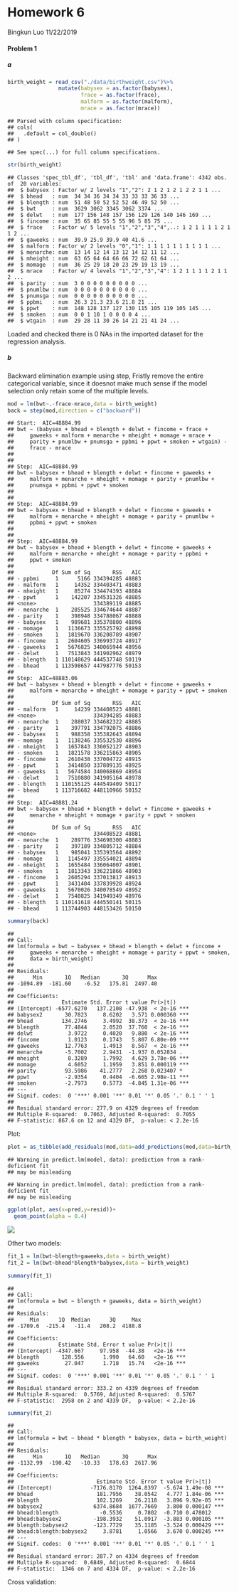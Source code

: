 Homework 6
================
Bingkun Luo
11/22/2019

#### Problem 1

##### a

``` r
birth_weight = read_csv("./data/birthweight.csv")%>%
                mutate(babysex = as.factor(babysex),
                       frace = as.factor(frace),
                       malform = as.factor(malform),
                       mrace = as.factor(mrace))
```

    ## Parsed with column specification:
    ## cols(
    ##   .default = col_double()
    ## )

    ## See spec(...) for full column specifications.

``` r
str(birth_weight)
```

    ## Classes 'spec_tbl_df', 'tbl_df', 'tbl' and 'data.frame': 4342 obs. of  20 variables:
    ##  $ babysex : Factor w/ 2 levels "1","2": 2 1 2 1 2 1 2 2 1 1 ...
    ##  $ bhead   : num  34 34 36 34 34 33 33 33 36 33 ...
    ##  $ blength : num  51 48 50 52 52 52 46 49 52 50 ...
    ##  $ bwt     : num  3629 3062 3345 3062 3374 ...
    ##  $ delwt   : num  177 156 148 157 156 129 126 140 146 169 ...
    ##  $ fincome : num  35 65 85 55 5 55 96 5 85 75 ...
    ##  $ frace   : Factor w/ 5 levels "1","2","3","4",..: 1 2 1 1 1 1 2 1 1 2 ...
    ##  $ gaweeks : num  39.9 25.9 39.9 40 41.6 ...
    ##  $ malform : Factor w/ 2 levels "0","1": 1 1 1 1 1 1 1 1 1 1 ...
    ##  $ menarche: num  13 14 12 14 13 12 14 12 11 12 ...
    ##  $ mheight : num  63 65 64 64 66 66 72 62 61 64 ...
    ##  $ momage  : num  36 25 29 18 20 23 29 19 13 19 ...
    ##  $ mrace   : Factor w/ 4 levels "1","2","3","4": 1 2 1 1 1 1 2 1 1 2 ...
    ##  $ parity  : num  3 0 0 0 0 0 0 0 0 0 ...
    ##  $ pnumlbw : num  0 0 0 0 0 0 0 0 0 0 ...
    ##  $ pnumsga : num  0 0 0 0 0 0 0 0 0 0 ...
    ##  $ ppbmi   : num  26.3 21.3 23.6 21.8 21 ...
    ##  $ ppwt    : num  148 128 137 127 130 115 105 119 105 145 ...
    ##  $ smoken  : num  0 0 1 10 1 0 0 0 0 4 ...
    ##  $ wtgain  : num  29 28 11 30 26 14 21 21 41 24 ...

Loaded and checked there is 0 NAs in the imported dataset for the
regression analysis.

##### b

Backward elimination example using step, Fristly remove the entire
categorical variable, since it doesnot make much sense if the model
selection only retain some of the multiple levels.

``` r
mod = lm(bwt~.-frace-mrace,data = birth_weight)
back = step(mod,direction = c("backward")) 
```

    ## Start:  AIC=48884.99
    ## bwt ~ (babysex + bhead + blength + delwt + fincome + frace + 
    ##     gaweeks + malform + menarche + mheight + momage + mrace + 
    ##     parity + pnumlbw + pnumsga + ppbmi + ppwt + smoken + wtgain) - 
    ##     frace - mrace
    ## 
    ## 
    ## Step:  AIC=48884.99
    ## bwt ~ babysex + bhead + blength + delwt + fincome + gaweeks + 
    ##     malform + menarche + mheight + momage + parity + pnumlbw + 
    ##     pnumsga + ppbmi + ppwt + smoken
    ## 
    ## 
    ## Step:  AIC=48884.99
    ## bwt ~ babysex + bhead + blength + delwt + fincome + gaweeks + 
    ##     malform + menarche + mheight + momage + parity + pnumlbw + 
    ##     ppbmi + ppwt + smoken
    ## 
    ## 
    ## Step:  AIC=48884.99
    ## bwt ~ babysex + bhead + blength + delwt + fincome + gaweeks + 
    ##     malform + menarche + mheight + momage + parity + ppbmi + 
    ##     ppwt + smoken
    ## 
    ##            Df Sum of Sq       RSS   AIC
    ## - ppbmi     1      5166 334394285 48883
    ## - malform   1     14352 334403471 48883
    ## - mheight   1     85274 334474393 48884
    ## - ppwt      1    142207 334531326 48885
    ## <none>                  334389119 48885
    ## - menarche  1    285525 334674644 48887
    ## - parity    1    398948 334788067 48888
    ## - babysex   1    989681 335378800 48896
    ## - momage    1   1136673 335525792 48898
    ## - smoken    1   1819670 336208789 48907
    ## - fincome   1   2604605 336993724 48917
    ## - gaweeks   1   5676825 340065944 48956
    ## - delwt     1   7513843 341902962 48979
    ## - blength   1 110148629 444537748 50119
    ## - bhead     1 113598657 447987776 50153
    ## 
    ## Step:  AIC=48883.06
    ## bwt ~ babysex + bhead + blength + delwt + fincome + gaweeks + 
    ##     malform + menarche + mheight + momage + parity + ppwt + smoken
    ## 
    ##            Df Sum of Sq       RSS   AIC
    ## - malform   1     14239 334408523 48881
    ## <none>                  334394285 48883
    ## - menarche  1    288037 334682322 48885
    ## - parity    1    397791 334792075 48886
    ## - babysex   1    988358 335382643 48894
    ## - momage    1   1138246 335532530 48896
    ## - mheight   1   1657843 336052127 48903
    ## - smoken    1   1821578 336215863 48905
    ## - fincome   1   2610438 337004722 48915
    ## - ppwt      1   3414850 337809135 48925
    ## - gaweeks   1   5674584 340068869 48954
    ## - delwt     1   7510880 341905164 48978
    ## - blength   1 110155125 444549409 50117
    ## - bhead     1 113716682 448110966 50152
    ## 
    ## Step:  AIC=48881.24
    ## bwt ~ babysex + bhead + blength + delwt + fincome + gaweeks + 
    ##     menarche + mheight + momage + parity + ppwt + smoken
    ## 
    ##            Df Sum of Sq       RSS   AIC
    ## <none>                  334408523 48881
    ## - menarche  1    289776 334698300 48883
    ## - parity    1    397189 334805712 48884
    ## - babysex   1    985041 335393564 48892
    ## - momage    1   1145497 335554021 48894
    ## - mheight   1   1655484 336064007 48901
    ## - smoken    1   1813343 336221866 48903
    ## - fincome   1   2605294 337013817 48913
    ## - ppwt      1   3431404 337839928 48924
    ## - gaweeks   1   5670026 340078549 48952
    ## - delwt     1   7540825 341949349 48976
    ## - blength   1 110141618 444550141 50115
    ## - bhead     1 113744903 448153426 50150

``` r
summary(back)
```

    ## 
    ## Call:
    ## lm(formula = bwt ~ babysex + bhead + blength + delwt + fincome + 
    ##     gaweeks + menarche + mheight + momage + parity + ppwt + smoken, 
    ##     data = birth_weight)
    ## 
    ## Residuals:
    ##      Min       1Q   Median       3Q      Max 
    ## -1094.89  -181.60    -6.52   175.81  2497.40 
    ## 
    ## Coefficients:
    ##               Estimate Std. Error t value Pr(>|t|)    
    ## (Intercept) -6577.6270   137.2108 -47.938  < 2e-16 ***
    ## babysex2       30.7823     8.6202   3.571 0.000360 ***
    ## bhead         134.2746     3.4992  38.373  < 2e-16 ***
    ## blength        77.4844     2.0520  37.760  < 2e-16 ***
    ## delwt           3.9722     0.4020   9.880  < 2e-16 ***
    ## fincome         1.0123     0.1743   5.807 6.80e-09 ***
    ## gaweeks        12.7763     1.4913   8.567  < 2e-16 ***
    ## menarche       -5.7002     2.9431  -1.937 0.052834 .  
    ## mheight         8.3289     1.7992   4.629 3.78e-06 ***
    ## momage          4.6052     1.1959   3.851 0.000119 ***
    ## parity         93.5986    41.2777   2.268 0.023407 *  
    ## ppwt           -2.9354     0.4404  -6.665 2.98e-11 ***
    ## smoken         -2.7973     0.5773  -4.845 1.31e-06 ***
    ## ---
    ## Signif. codes:  0 '***' 0.001 '**' 0.01 '*' 0.05 '.' 0.1 ' ' 1
    ## 
    ## Residual standard error: 277.9 on 4329 degrees of freedom
    ## Multiple R-squared:  0.7063, Adjusted R-squared:  0.7055 
    ## F-statistic: 867.6 on 12 and 4329 DF,  p-value: < 2.2e-16

Plot:

``` r
plot = as_tibble(add_residuals(mod,data=add_predictions(mod,data=birth_weight)))
```

    ## Warning in predict.lm(model, data): prediction from a rank-deficient fit
    ## may be misleading
    
    ## Warning in predict.lm(model, data): prediction from a rank-deficient fit
    ## may be misleading

``` r
ggplot(plot, aes(x=pred,y=resid))+
  geom_point(alpha = 0.4)
```

![](p8105_hw6_bl2789_files/figure-gfm/unnamed-chunk-3-1.png)<!-- -->

Other two models:

``` r
fit_1 = lm(bwt~blength+gaweeks,data = birth_weight)
fit_2 = lm(bwt~bhead*blength*babysex,data = birth_weight)

summary(fit_1)
```

    ## 
    ## Call:
    ## lm(formula = bwt ~ blength + gaweeks, data = birth_weight)
    ## 
    ## Residuals:
    ##     Min      1Q  Median      3Q     Max 
    ## -1709.6  -215.4   -11.4   208.2  4188.8 
    ## 
    ## Coefficients:
    ##              Estimate Std. Error t value Pr(>|t|)    
    ## (Intercept) -4347.667     97.958  -44.38   <2e-16 ***
    ## blength       128.556      1.990   64.60   <2e-16 ***
    ## gaweeks        27.047      1.718   15.74   <2e-16 ***
    ## ---
    ## Signif. codes:  0 '***' 0.001 '**' 0.01 '*' 0.05 '.' 0.1 ' ' 1
    ## 
    ## Residual standard error: 333.2 on 4339 degrees of freedom
    ## Multiple R-squared:  0.5769, Adjusted R-squared:  0.5767 
    ## F-statistic:  2958 on 2 and 4339 DF,  p-value: < 2.2e-16

``` r
summary(fit_2)
```

    ## 
    ## Call:
    ## lm(formula = bwt ~ bhead * blength * babysex, data = birth_weight)
    ## 
    ## Residuals:
    ##      Min       1Q   Median       3Q      Max 
    ## -1132.99  -190.42   -10.33   178.63  2617.96 
    ## 
    ## Coefficients:
    ##                          Estimate Std. Error t value Pr(>|t|)    
    ## (Intercept)            -7176.8170  1264.8397  -5.674 1.49e-08 ***
    ## bhead                    181.7956    38.0542   4.777 1.84e-06 ***
    ## blength                  102.1269    26.2118   3.896 9.92e-05 ***
    ## babysex2                6374.8684  1677.7669   3.800 0.000147 ***
    ## bhead:blength             -0.5536     0.7802  -0.710 0.478012    
    ## bhead:babysex2          -198.3932    51.0917  -3.883 0.000105 ***
    ## blength:babysex2        -123.7729    35.1185  -3.524 0.000429 ***
    ## bhead:blength:babysex2     3.8781     1.0566   3.670 0.000245 ***
    ## ---
    ## Signif. codes:  0 '***' 0.001 '**' 0.01 '*' 0.05 '.' 0.1 ' ' 1
    ## 
    ## Residual standard error: 287.7 on 4334 degrees of freedom
    ## Multiple R-squared:  0.6849, Adjusted R-squared:  0.6844 
    ## F-statistic:  1346 on 7 and 4334 DF,  p-value: < 2.2e-16

Cross validation:
